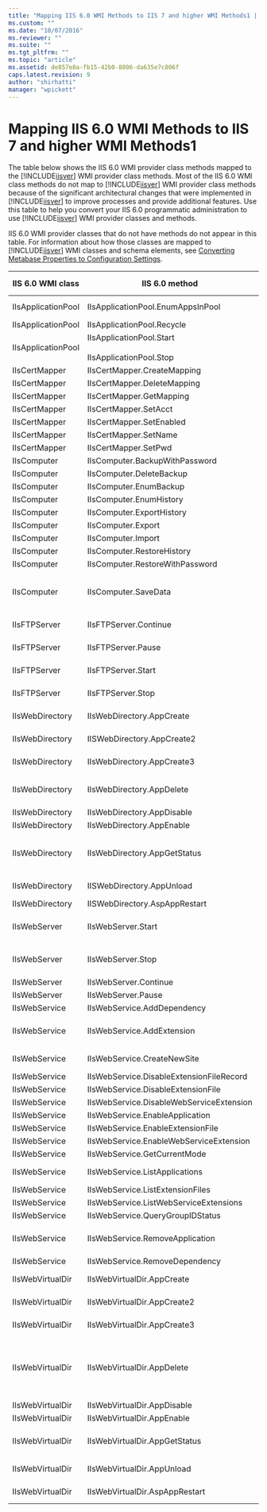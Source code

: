 ```yaml
---
title: "Mapping IIS 6.0 WMI Methods to IIS 7 and higher WMI Methods1 | Microsoft Docs"
ms.custom: ""
ms.date: "10/07/2016"
ms.reviewer: ""
ms.suite: ""
ms.tgt_pltfrm: ""
ms.topic: "article"
ms.assetid: de857e8a-fb15-42b0-8806-da635e7c806f
caps.latest.revision: 9
author: "shirhatti"
manager: "wpickett"
---
```

# Mapping IIS 6.0 WMI Methods to IIS 7 and higher WMI Methods1
The table below shows the IIS 6.0 WMI provider class methods mapped to the [!INCLUDE[iisver](../wmi-provider/includes/iisver-md.md)] WMI provider class methods. Most of the IIS 6.0 WMI class methods do not map to [!INCLUDE[iisver](../wmi-provider/includes/iisver-md.md)] WMI provider class methods because of the significant architectural changes that were implemented in [!INCLUDE[iisver](../wmi-provider/includes/iisver-md.md)] to improve processes and provide additional features. Use this table to help you convert your IIS 6.0 programmatic administration to use [!INCLUDE[iisver](../wmi-provider/includes/iisver-md.md)] WMI provider classes and methods.  
  
 IIS 6.0 WMI provider classes that do not have methods do not appear in this table. For information about how those classes are mapped to [!INCLUDE[iisver](../wmi-provider/includes/iisver-md.md)] WMI classes and schema elements, see [Converting Metabase Properties to Configuration Settings](../Topic/Converting%20Metabase%20Properties%20to%20Configuration%20Settings.md).  
  
|IIS 6.0 WMI class|IIS 6.0 method|[!INCLUDE[iisver](../wmi-provider/includes/iisver-md.md)] WMI class or method|  
|-----------------------|--------------------|--------------------------------------------------------------------------------|  
|IIsApplicationPool|IIsApplicationPool.EnumAppsInPool|[ApplicationPoolContainsApplication](../wmi-provider/applicationpoolcontainsapplication-class1.md) class|  
|IIsApplicationPool|IIsApplicationPool.Recycle|[ApplicationPool.Recycle](../wmi-provider/applicationpool-recycle-method2.md) method|  
|IIsApplicationPool|IIsApplicationPool.Start<br /><br /> IIsApplicationPool.Stop|[ApplicationPool.Start](../wmi-provider/applicationpool-start-method1.md) method<br /><br /> [ApplicationPool.Stop](../wmi-provider/applicationpool-stop-method1.md) method|  
|IIsCertMapper|IIsCertMapper.CreateMapping|Deprecated|  
|IIsCertMapper|IIsCertMapper.DeleteMapping|Deprecated|  
|IIsCertMapper|IIsCertMapper.GetMapping|Deprecated|  
|IIsCertMapper|IIsCertMapper.SetAcct|Deprecated|  
|IIsCertMapper|IIsCertMapper.SetEnabled|Deprecated|  
|IIsCertMapper|IIsCertMapper.SetName|Deprecated|  
|IIsCertMapper|IIsCertMapper.SetPwd|Deprecated|  
|IIsComputer|IIsComputer.BackupWithPassword|Deprecated|  
|IIsComputer|IIsComputer.DeleteBackup|Deprecated|  
|IIsComputer|IIsComputer.EnumBackup|Deprecated|  
|IIsComputer|IIsComputer.EnumHistory|Deprecated|  
|IIsComputer|IIsComputer.ExportHistory|Deprecated|  
|IIsComputer|IIsComputer.Export|Deprecated|  
|IIsComputer|IIsComputer.Import|Deprecated|  
|IIsComputer|IIsComputer.RestoreHistory|Deprecated|  
|IIsComputer|IIsComputer.RestoreWithPassword|Deprecated|  
|IIsComputer|IIsComputer.SaveData|Deprecated; see the [ConfigurationHistorySection](../wmi-provider/configurationhistorysection-class.md) class for the configuration of related functionality in [!INCLUDE[iisver](../wmi-provider/includes/iisver-md.md)].|  
|IIsFTPServer|IIsFTPServer.Continue|Use IIS 6.0 WMI classes and methods.|  
|IIsFTPServer|IIsFTPServer.Pause|Use IIS 6.0 WMI classes and methods.|  
|IIsFTPServer|IIsFTPServer.Start|Use IIS 6.0 WMI classes and methods.|  
|IIsFTPServer|IIsFTPServer.Stop|Use IIS 6.0 WMI classes and methods.|  
|IIsWebDirectory|IIsWebDirectory.AppCreate|Deprecated; use the [Application.Create](../wmi-provider/application-create-method1.md) method.|  
|IIsWebDirectory|IISWebDirectory.AppCreate2|Deprecated; use the [Application.Create](../wmi-provider/application-create-method1.md) method.|  
|IIsWebDirectory|IIsWebDirectory.AppCreate3|Deprecated; use the [Application.Create](../wmi-provider/application-create-method1.md) method.|  
|IIsWebDirectory|IIsWebDirectory.AppDelete|Deprecated; use the `Delete_` method inherited by the [Application](../wmi-provider/application-class1.md) class.|  
|IIsWebDirectory|IIsWebDirectory.AppDisable|Deprecated|  
|IIsWebDirectory|IIsWebDirectory.AppEnable|Deprecated|  
|IIsWebDirectory|IIsWebDirectory.AppGetStatus|Deprecated; use the [Site.GetState](../wmi-provider/site-getstate-method1.md), [WorkerProcess.GetState](../wmi-provider/workerprocess-getstate-method2.md), or [ApplicationPool.GetState](../wmi-provider/applicationpool-getstate-method2.md) method for similar functionality.|  
|IIsWebDirectory|IISWebDirectory.AppUnload|Deprecated; use the [AppDomain.Unload](../wmi-provider/appdomain-unload-method.md) method.|  
|IIsWebDirectory|IISWebDirectory.AspAppRestart|Deprecated|  
|IIsWebServer|IIsWebServer.Start|Deprecated; use the [ApplicationPool.Start](../wmi-provider/applicationpool-start-method1.md) or [Site.Start](../wmi-provider/site-start-method1.md) method.|  
|IIsWebServer|IIsWebServer.Stop|Deprecated; use the [ApplicationPool.Stop](../wmi-provider/applicationpool-stop-method1.md) or [Site.Stop](../wmi-provider/site-stop-method1.md) method.|  
|IIsWebServer|IIsWebServer.Continue|Deprecated|  
|IIsWebServer|IIsWebServer.Pause|Deprecated|  
|IIsWebService|IIsWebService.AddDependency|Deprecated|  
|IIsWebService|IIsWebService.AddExtension|Deprecated; see the [IsapiCgiRestrictionSection](../wmi-provider/isapicgirestrictionsection-class.md) class for related configuration.|  
|IIsWebService|IIsWebService.CreateNewSite|Deprecated; use the [Site.Create](../wmi-provider/site-create-method1.md) method.|  
|IIsWebService|IIsWebService.DisableExtensionFileRecord|Deprecated|  
|IIsWebService|IIsWebService.DisableExtensionFile|Deprecated|  
|IIsWebService|IIsWebService.DisableWebServiceExtension|Deprecated|  
|IIsWebService|IIsWebService.EnableApplication|Deprecated|  
|IIsWebService|IIsWebService.EnableExtensionFile|Deprecated|  
|IIsWebService|IIsWebService.EnableWebServiceExtension|Deprecated|  
|IIsWebService|IIsWebService.GetCurrentMode|Deprecated|  
|IIsWebService|IIsWebService.ListApplications|Deprecated; list instances of the [Application](../wmi-provider/application-class1.md) class instead.|  
|IIsWebService|IIsWebService.ListExtensionFiles|Deprecated|  
|IIsWebService|IIsWebService.ListWebServiceExtensions|Deprecated|  
|IIsWebService|IIsWebService.QueryGroupIDStatus|Deprecated|  
|IIsWebService|IIsWebService.RemoveApplication|Deprecated; use the `Delete_` method inherited by the [Application](../wmi-provider/application-class1.md) class.|  
|IIsWebService|IIsWebService.RemoveDependency|Deprecated|  
|IIsWebVirtualDir|IIsWebVirtualDir.AppCreate|[Application.Create](../wmi-provider/application-create-method1.md) method; [VirtualDirectory.Create](../wmi-provider/virtualdirectory-create-method1.md) method|  
|IIsWebVirtualDir|IIsWebVirtualDir.AppCreate2|[Application.Create](../wmi-provider/application-create-method1.md) method; [VirtualDirectory.Create](../wmi-provider/virtualdirectory-create-method1.md) method|  
|IIsWebVirtualDir|IIsWebVirtualDir.AppCreate3|[Application.Create](../wmi-provider/application-create-method1.md) method; [VirtualDirectory.Create](../wmi-provider/virtualdirectory-create-method1.md) method|  
|IIsWebVirtualDir|IIsWebVirtualDir.AppDelete|Deprecated; use the `Delete_` method inherited by the [Application](../wmi-provider/application-class1.md) class for applications; use the `Delete_` method inherited by the [VirtualDirectory](../wmi-provider/virtualdirectory-class2.md) class for virtual directories.|  
|IIsWebVirtualDir|IIsWebVirtualDir.AppDisable|Deprecated|  
|IIsWebVirtualDir|IIsWebVirtualDir.AppEnable|Deprecated|  
|IIsWebVirtualDir|IIsWebVirtualDir.AppGetStatus|Deprecated; use the [ApplicationPool.GetState](../wmi-provider/applicationpool-getstate-method2.md) or [Site.GetState](../wmi-provider/site-getstate-method1.md) method.|  
|IIsWebVirtualDir|IIsWebVirtualDir.AppUnload|Deprecated; use the [AppDomain.Unload](../wmi-provider/appdomain-unload-method.md) method.|  
|IIsWebVirtualDir|IIsWebVirtualDir.AspAppRestart|Deprecated; use the [ApplicationPool.Recycle](../wmi-provider/applicationpool-recycle-method2.md) method.|